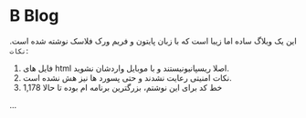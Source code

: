 # B Blog
این یک وبلاگ ساده اما زیبا است که با زبان پایتون و فریم ورک فلاسک نوشته شده است.
`نکات`: 
1. فایل های html اصلا ریسپانیونیستند و با موبایل واردشان نشوید.
2. نکات امنیتی رعایت نشدند و حتی پسورد ها نیز هش نشده است.
3. 1,178 خط کد برای این نوشتم، بزرگترین برنامه ام بوده تا حالا


...
